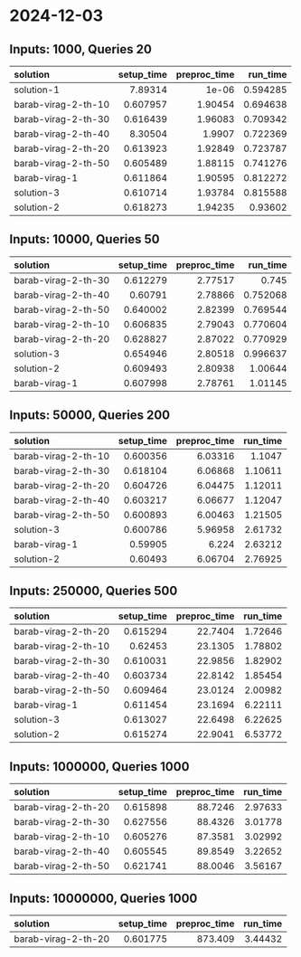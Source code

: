 # 2024-12-03

## Inputs: 1000, Queries 20

| solution            |   setup_time |   preproc_time |   run_time |
|:--------------------|-------------:|---------------:|-----------:|
| solution-1          |     7.89314  |        1e-06   |   0.594285 |
| barab-virag-2-th-10 |     0.607957 |        1.90454 |   0.694638 |
| barab-virag-2-th-30 |     0.616439 |        1.96083 |   0.709342 |
| barab-virag-2-th-40 |     8.30504  |        1.9907  |   0.722369 |
| barab-virag-2-th-20 |     0.613923 |        1.92849 |   0.723787 |
| barab-virag-2-th-50 |     0.605489 |        1.88115 |   0.741276 |
| barab-virag-1       |     0.611864 |        1.90595 |   0.812272 |
| solution-3          |     0.610714 |        1.93784 |   0.815588 |
| solution-2          |     0.618273 |        1.94235 |   0.93602  |

## Inputs: 10000, Queries 50

| solution            |   setup_time |   preproc_time |   run_time |
|:--------------------|-------------:|---------------:|-----------:|
| barab-virag-2-th-30 |     0.612279 |        2.77517 |   0.745    |
| barab-virag-2-th-40 |     0.60791  |        2.78866 |   0.752068 |
| barab-virag-2-th-50 |     0.640002 |        2.82399 |   0.769544 |
| barab-virag-2-th-10 |     0.606835 |        2.79043 |   0.770604 |
| barab-virag-2-th-20 |     0.628827 |        2.87022 |   0.770929 |
| solution-3          |     0.654946 |        2.80518 |   0.996637 |
| solution-2          |     0.609493 |        2.80938 |   1.00644  |
| barab-virag-1       |     0.607998 |        2.78761 |   1.01145  |

## Inputs: 50000, Queries 200

| solution            |   setup_time |   preproc_time |   run_time |
|:--------------------|-------------:|---------------:|-----------:|
| barab-virag-2-th-10 |     0.600356 |        6.03316 |    1.1047  |
| barab-virag-2-th-30 |     0.618104 |        6.06868 |    1.10611 |
| barab-virag-2-th-20 |     0.604726 |        6.04475 |    1.12011 |
| barab-virag-2-th-40 |     0.603217 |        6.06677 |    1.12047 |
| barab-virag-2-th-50 |     0.600893 |        6.00463 |    1.21505 |
| solution-3          |     0.600786 |        5.96958 |    2.61732 |
| barab-virag-1       |     0.59905  |        6.224   |    2.63212 |
| solution-2          |     0.60493  |        6.06704 |    2.76925 |

## Inputs: 250000, Queries 500

| solution            |   setup_time |   preproc_time |   run_time |
|:--------------------|-------------:|---------------:|-----------:|
| barab-virag-2-th-20 |     0.615294 |        22.7404 |    1.72646 |
| barab-virag-2-th-10 |     0.62453  |        23.1305 |    1.78802 |
| barab-virag-2-th-30 |     0.610031 |        22.9856 |    1.82902 |
| barab-virag-2-th-40 |     0.603734 |        22.8142 |    1.85454 |
| barab-virag-2-th-50 |     0.609464 |        23.0124 |    2.00982 |
| barab-virag-1       |     0.611454 |        23.1694 |    6.22111 |
| solution-3          |     0.613027 |        22.6498 |    6.22625 |
| solution-2          |     0.615274 |        22.9041 |    6.53772 |

## Inputs: 1000000, Queries 1000

| solution            |   setup_time |   preproc_time |   run_time |
|:--------------------|-------------:|---------------:|-----------:|
| barab-virag-2-th-20 |     0.615898 |        88.7246 |    2.97633 |
| barab-virag-2-th-30 |     0.627556 |        88.4326 |    3.01778 |
| barab-virag-2-th-10 |     0.605276 |        87.3581 |    3.02992 |
| barab-virag-2-th-40 |     0.605545 |        89.8549 |    3.22652 |
| barab-virag-2-th-50 |     0.621741 |        88.0046 |    3.56167 |

## Inputs: 10000000, Queries 1000

| solution            |   setup_time |   preproc_time |   run_time |
|:--------------------|-------------:|---------------:|-----------:|
| barab-virag-2-th-20 |     0.601775 |        873.409 |    3.44432 |